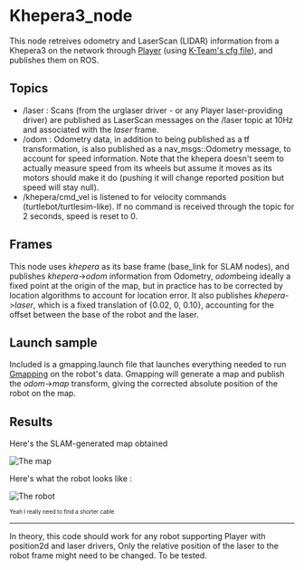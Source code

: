 Khepera3_node
=============

This node retreives odometry and LaserScan (LIDAR) information from a Khepera3 on the network through [Player](http://playerstage.sourceforge.net) (using [K-Team's cfg file](http://ftp.k-team.com/KheperaIII/player_stage/korebotII/)), and publishes them on ROS.

Topics
------

 - /laser : Scans (from the urglaser driver - or any Player laser-providing driver) are published as LaserScan messages on the /laser topic at 10Hz and associated with the *laser* frame.
 - /odom : Odometry data, in addition to being published as a tf transformation, is also published as a nav_msgs::Odometry message, to account for speed information. Note that the khepera doesn't seem to actually measure speed from its wheels but assume it moves as its motors should make it do (pushing it will change reported position but speed will stay null).
 - /khepera/cmd_vel is listened to for velocity commands (turtlebot/turtlesim-like). If no command is received through the topic for 2 seconds, speed is reset to 0.

Frames
------

This node uses *khepera* as its base frame (base_link for SLAM nodes), and publishes *khepera*->*odom* information from Odometry, *odom*being ideally a fixed point at the origin of the map, but in practice has to be corrected by location algorithms to account for location error. It also publishes *khepera*->*laser*, which is a fixed translation of {0.02, 0, 0.10}, accounting for the offset between the base of the robot and the laser.

Launch sample
-------------

Included is a gmapping.launch file that launches everything needed to run [Gmapping](http://wiki.ros.org/slam_gmapping) on the robot's data. Gmapping will generate a map and publish the *odom*->*map* transform, giving the corrected absolute position of the robot on the map.

Results
-------

Here's the SLAM-generated map obtained

![The map](http://i.imgur.com/3h9wdRm.png)

Here's what the robot looks like :

![The robot](http://i.imgur.com/MjMiPSVl.jpg)

<sup><sup>Yeah I really need to find a shorter cable</sup></sup>

-----------------------

In theory, this code should work for any robot supporting Player with position2d and laser drivers, Only the relative position of the laser to the robot frame might need to be changed. To be tested.
